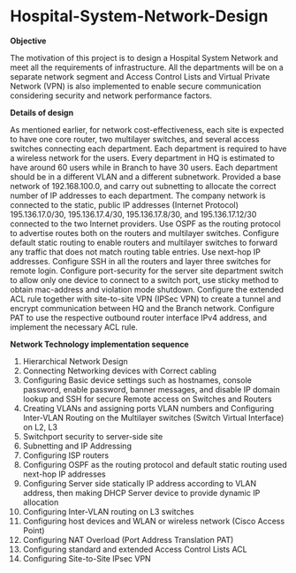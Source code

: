 # Hospital-System-Network-Design

**Objective**

The motivation of this project is to design a Hospital System Network and meet all the requirements of infrastructure. All the departments will be on a separate network segment and Access Control Lists and Virtual Private Network (VPN) is also implemented to enable secure communication considering security and network performance factors.

**Details of design**

As mentioned earlier, for network cost-effectiveness, each site is expected to have one core router, two multilayer switches, and several access switches connecting each department.
Each department is required to have a wireless network for the users.
Every department in HQ is estimated to have around 60 users while in Branch to have 30 users.
Each department should be in a different VLAN and a different subnetwork.
Provided a base network of 192.168.100.0, and carry out subnetting to allocate the correct number of IP addresses to each department.
The company network is connected to the static, public IP addresses (Internet Protocol) 195.136.17.0/30, 195.136.17.4/30, 195.136.17.8/30, and 195.136.17.12/30 connected to the two Internet providers. Use OSPF as the routing protocol to advertise routes both on the routers and multilayer switches.
Configure default static routing to enable routers and multilayer switches to forward any traffic that does not match routing table entries. Use next-hop IP addresses.
Configure SSH in all the routers and layer three switches for remote login.
Configure port-security for the server site department switch to allow only one device to connect to a switch port, use sticky method to obtain mac-address and violation mode shutdown.
Configure the extended ACL rule together with site-to-site VPN (IPSec VPN) to create a tunnel and encrypt communication between HQ and the Branch network.
Configure PAT to use the respective outbound router interface IPv4 address, and implement the necessary ACL rule.

**Network Technology implementation sequence**

1. Hierarchical Network Design
2. Connecting Networking devices with Correct cabling
3. Configuring Basic device settings such as hostnames, console password, enable password, banner messages, and disable IP domain lookup and SSH for secure Remote access on Switches and Routers
4. Creating VLANs and assigning ports VLAN numbers and Configuring Inter-VLAN Routing on the Multilayer switches (Switch Virtual Interface) on L2, L3
5. Switchport security to server-side site
6. Subnetting and IP Addressing
7. Configuring ISP routers
8. Configuring OSPF as the routing protocol and default static routing used next-hop IP addresses
9. Configuring Server side statically IP address according to VLAN address, then making DHCP Server device to provide dynamic IP allocation
10. Configuring Inter-VLAN routing on L3 switches
11. Configuring host devices and WLAN or wireless network (Cisco Access Point)
12. Configuring NAT Overload (Port Address Translation PAT)
13. Configuring standard and extended Access Control Lists ACL
14. Configuring Site-to-Site IPsec VPN
